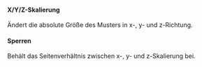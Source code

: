 
#### X/Y/Z-Skalierung
Ändert die absolute Größe des Musters in x-, y- und z-Richtung.

#### Sperren
Behält das Seitenverhältnis zwischen x-, y- und z-Skalierung bei.